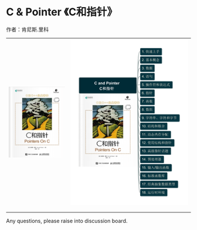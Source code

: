 # C & Pointer 《C和指针》

作者：肯尼斯.里科

| ![cover_c-pointer](img/cover_c-and-pointer.png) | ![c-pointer-mm](img/C_and_Pointer.png) |
| --- | --- |

---

Any questions, please raise into discussion board.